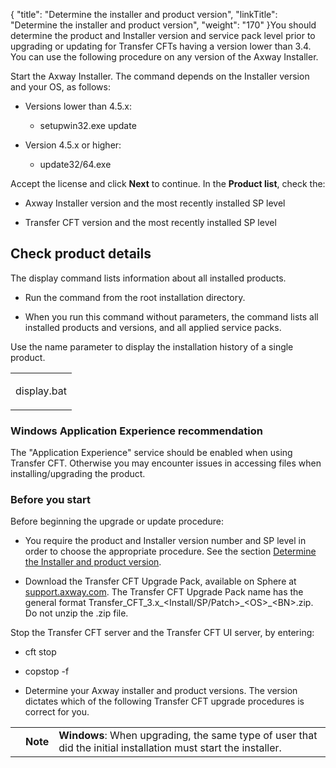 {
    "title": "Determine the installer and product version",
    "linkTitle": "Determine the installer and product version",
    "weight": "170"
}You should determine the product and Installer version and service pack level prior to upgrading or updating for Transfer CFTs having a version lower than 3.4. You can use the following procedure on any version of the Axway Installer.

Start the Axway Installer. The command depends on the Installer version and your OS, as follows:

-   Versions lower than 4.5.x:
    -   setupwin32.exe update
-   Version 4.5.x or higher:
    -   update32/64.exe

Accept the license and click **Next** to continue. In the **Product list**, check the:

-   Axway Installer version and the most recently installed SP level
-   Transfer CFT version and the most recently installed SP level

## Check product details

The display command lists information about all installed products.

-   Run the command from the root installation directory.
-   When you run this command without parameters, the command lists all installed products and versions, and all applied service packs.

Use the name parameter to display the installation history of a single product.

<table data-cellspacing="0">
<tbody>
<tr class="odd">
<td><p>display.bat</p></td>
</tr>
</tbody>
</table>

### Windows Application Experience recommendation

The "Application Experience" service should be enabled when using Transfer CFT. Otherwise you may encounter issues in accessing files when installing/upgrading the product.

### Before you start

Before beginning the upgrade or update procedure:

-   You require the product and Installer version number and SP level in order to choose the appropriate procedure. See the section [Determine the Installer and product version](#determin).
-   Download the Transfer CFT Upgrade Pack, available on Sphere at [support.axway.com](https://support.axway.com/). The Transfer CFT Upgrade Pack name has the general format Transfer\_CFT\_3.x\_&lt;Install/SP/Patch>\_&lt;OS>\_&lt;BN>.zip. Do not unzip the .zip file.

Stop the Transfer CFT server and the Transfer CFT UI server, by entering:

-   cft stop
-   copstop -f

<!-- -->

-   Determine your Axway installer and product versions. The version dictates which of the following Transfer CFT upgrade procedures is correct for you.

<table data-cellpadding="0" data-cellspacing="0">
<tbody>
<tr class="odd">
<td data-valign="top"></td>
<td data-valign="top"><span><strong>Note</strong></span></td>
<td data-mc-autonum="&lt;b&gt;Note&lt;/b&gt;" data-valign="top"><strong>Windows</strong>: When upgrading, the same type of user that did the initial installation must start the installer.</td>
</tr>
</tbody>
</table>
